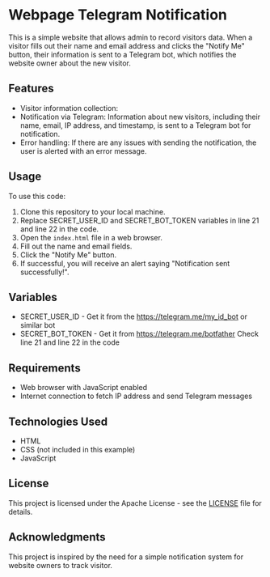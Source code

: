 # Webpage Telegram Notification

This is a simple website that allows admin to record visitors data. When a visitor fills out their name and email address and clicks the "Notify Me" button, their information is sent to a Telegram bot, which notifies the website owner about the new visitor.

## Features

- Visitor information collection:
- Notification via Telegram: Information about new visitors, including their name, email, IP address, and timestamp, is sent to a Telegram bot for notification.
- Error handling: If there are any issues with sending the notification, the user is alerted with an error message.

## Usage

To use this code:

1. Clone this repository to your local machine.
2. Replace SECRET_USER_ID and SECRET_BOT_TOKEN variables in line 21 and line 22 in the code.
3. Open the `index.html` file in a web browser.
4. Fill out the name and email fields.
5. Click the "Notify Me" button.
6. If successful, you will receive an alert saying "Notification sent successfully!".

## Variables 
- SECRET_USER_ID - Get it from the https://telegram.me/my_id_bot or similar bot
- SECRET_BOT_TOKEN - Get it from https://telegram.me/botfather
  Check line 21 and line 22 in the code
## Requirements

- Web browser with JavaScript enabled
- Internet connection to fetch IP address and send Telegram messages

## Technologies Used

- HTML
- CSS (not included in this example)
- JavaScript

## License

This project is licensed under the Apache License - see the [LICENSE](LICENSE) file for details.

## Acknowledgments

This project is inspired by the need for a simple notification system for website owners to track visitor.
